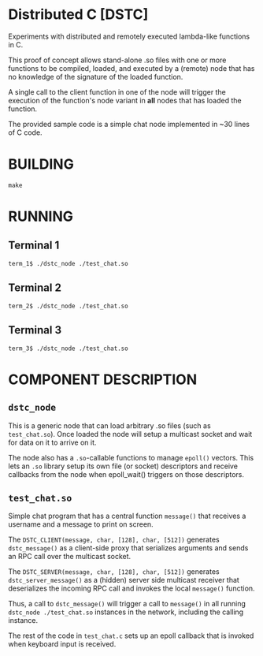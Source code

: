 # Distributed C [DSTC]

Experiments with distributed and remotely executed lambda-like functions in C.

This proof of concept allows stand-alone .so files with one or more
functions to be compiled, loaded, and executed by a (remote) node that has no
knowledge of the signature of the loaded function.

A single call to the client function in one of the node will trigger the execution
of the function's node variant in **all** nodes that has loaded the function.

The provided sample code is a simple chat node implemented in ~30 lines of C code.

# BUILDING

    make

# RUNNING

## Terminal 1

    term_1$ ./dstc_node ./test_chat.so

## Terminal 2

    term_2$ ./dstc_node ./test_chat.so

## Terminal 3

    term_3$ ./dstc_node ./test_chat.so

# COMPONENT DESCRIPTION

## ```dstc_node``` 
This is a generic node that can load arbitrary .so
files (such as ```test_chat.so```).  Once loaded the node will setup a
multicast socket and wait for data on it to arrive on it.

The node also has a ```.so```-callable functions to manage ```epoll()``` vectors. 
This lets an ```.so``` library setup its own file (or socket) descriptors and 
receive callbacks from the node when epoll_wait() triggers on those descriptors.

## ```test_chat.so```
Simple chat program that has a central function ```message()``` that
receives a username and a message to print on screen.

The ```DSTC_CLIENT(message, char, [128], char, [512])``` generates
```dstc_message()``` as a client-side
proxy that serializes arguments and sends an RPC call over the multicast socket.

The ```DSTC_SERVER(message, char, [128], char, [512])``` generates
```dstc_server_message()``` as a (hidden) server side multicast receiver that deserializes the
incoming RPC call and invokes the local ```message()``` function.

Thus, a call to ```dstc_message()``` will trigger a call to ```message()``` in all running
```dstc_node ./test_chat.so``` instances in the network, including the calling instance.

The rest of the code in ```test_chat.c``` sets up an epoll callback that is invoked when
keyboard input is received.


